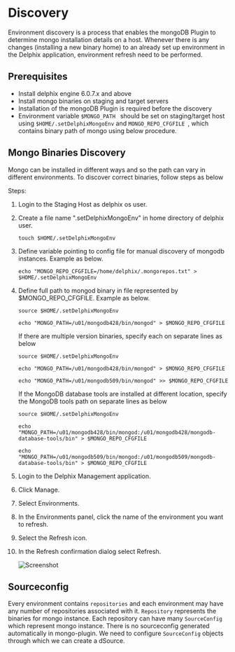 # Discovery

Environment discovery is a process that enables the mongoDB Plugin to determine mongo installation details on a host. Whenever there is any changes (installing a new binary home) to an already set up environment in the Delphix application, environment refresh need to be performed. 

Prerequisites
-------------

- Install delphix engine 6.0.7.x and above  
- Install mongo binaries on staging and target servers  
- Installation of the mongoDB Plugin is required before the discovery  
- Environment variable `$MONGO_PATH ` should be set on staging/target host using `$HOME/.setDelphixMongoEnv` and `MONGO_REPO_CFGFILE `, which contains binary path of mongo using below procedure.

Mongo Binaries Discovery  
------------------------  
Mongo can be installed in different ways and so the path can vary in different environments. To discover correct binaries, follow steps as below

Steps: 

1. Login to the Staging Host as delphix os user.

2. Create a file name ".setDelphixMongoEnv" in home directory of delphix user.  

    ```
    touch $HOME/.setDelphixMongoEnv
    ```

3. Define variable pointing to config file for manual discovery of mongodb instances. Example as below.  

    ```
    echo "MONGO_REPO_CFGFILE=/home/delphix/.mongorepos.txt" > $HOME/.setDelphixMongoEnv
    ```

4. Define full path to mongod binary in file represented by $MONGO_REPO_CFGFILE. Example as below.  

    ```
    source $HOME/.setDelphixMongoEnv  
    ```

    ```
    echo "MONGO_PATH=/u01/mongodb428/bin/mongod" > $MONGO_REPO_CFGFILE  
    ```

    If there are multiple version binaries, specify each on separate lines as below  

    ```
    source $HOME/.setDelphixMongoEnv  
    ```

    ```
    echo "MONGO_PATH=/u01/mongodb428/bin/mongod" > $MONGO_REPO_CFGFILE  
    ```

    ```
    echo "MONGO_PATH=/u01/mongodb509/bin/mongod" >> $MONGO_REPO_CFGFILE  
    ```
   If the MongoDB database tools are installed at different location, specify the MongoDB tools path on separate lines as below  

    ```
    source $HOME/.setDelphixMongoEnv  
    ```

    ```
    echo "MONGO_PATH=/u01/mongodb428/bin/mongod:/u01/mongodb428/mongodb-database-tools/bin" > $MONGO_REPO_CFGFILE  
    ```
    ```
    echo "MONGO_PATH=/u01/mongodb509/bin/mongod:/u01/mongodb509/mongodb-database-tools/bin" > $MONGO_REPO_CFGFILE  
    ```

5. Login to the Delphix Management application.
6. Click Manage.
7. Select Environments.
8. In the Environments panel, click the name of the environment you want to refresh.
9. Select the Refresh icon.
10. In the Refresh confirmation dialog select Refresh.

    ![Screenshot](../image/image9.png)

Sourceconfig
------------
Every environment contains `repositories` and each environment may have any number of repositories associated with it. `Repository` represents the binaries for mongo instance. Each repository can have many `SourceConfig` which represent mongo instance. There is no sourceconfig generated automatically in mongo-plugin. We need to configure `SourceConfig` objects through which we can create a dSource. 
